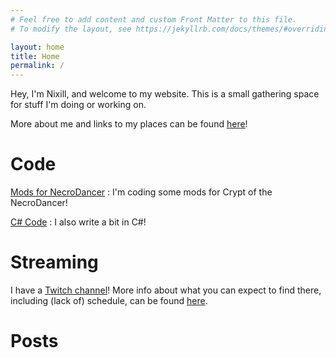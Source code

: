 ```yaml
---
# Feel free to add content and custom Front Matter to this file.
# To modify the layout, see https://jekyllrb.com/docs/themes/#overriding-theme-defaults

layout: home
title: Home
permalink: /
---
```


Hey, I'm Nixill, and welcome to my website. This is a small gathering space for stuff I'm doing or working on.

More about me and links to my places can be found [here](/about)!

# Code

[Mods for NecroDancer](/mods)
: I'm coding some mods for Crypt of the NecroDancer!

[C# Code](/csharp)
: I also write a bit in C#!

# Streaming
I have a [Twitch channel](https://l.nixill.net/ttv)! More info about what you can expect to find there, including (lack of) schedule, can be found [here](/live).

# Posts